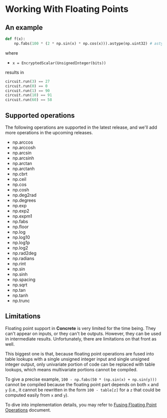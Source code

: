 # Working With Floating Points

## An example

<!--python-test:skip-->
```python
def f(x):
    np.fabs(100 * (2 * np.sin(x) * np.cos(x))).astype(np.uint32) # astype is to go back to integer world
```

where

- `x = EncryptedScalar(UnsignedInteger(bits))`

results in

<!--python-test:skip-->
```python
circuit.run(3) == 27
circuit.run(0) == 0
circuit.run(1) == 90
circuit.run(10) == 91
circuit.run(60) == 58
```

## Supported operations

The following operations are supported in the latest release, and we'll add more operations in the upcoming releases.

- np.arccos
- np.arccosh
- np.arcsin
- np.arcsinh
- np.arctan
- np.arctanh
- np.cbrt
- np.ceil
- np.cos
- np.cosh
- np.deg2rad
- np.degrees
- np.exp
- np.exp2
- np.expm1
- np.fabs
- np.floor
- np.log
- np.log10
- np.log1p
- np.log2
- np.rad2deg
- np.radians
- np.rint
- np.sin
- np.sinh
- np.spacing
- np.sqrt
- np.tan
- np.tanh
- np.trunc

## Limitations

Floating point support in **Concrete** is very limited for the time being. They can't appear on inputs, or they can't be outputs. However, they can be used in intermediate results. Unfortunately, there are limitations on that front as well.

This biggest one is that, because floating point operations are fused into table lookups with a single unsigned integer input and single unsigned integer output, only univariate portion of code can be replaced with table lookups, which means multivariate portions cannot be compiled.

To give a precise example, `100 - np.fabs(50 * (np.sin(x) + np.sin(y)))` cannot be compiled because the floating point part depends on both `x` and `y` (i.e., it cannot be rewritten in the form `100 - table[z]` for a `z` that could be computed easily from `x` and `y`).

To dive into implementation details, you may refer to [Fusing Floating Point Operations](../../dev/explanation/FLOAT-FUSING.md) document.

